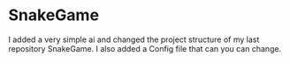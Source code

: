 # SnakeGame
I added a very simple ai and changed the project structure of my last repository SnakeGame. I also added a Config file that can you can change.
